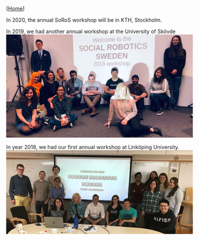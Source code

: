 [[Home](index.html)]

In 2020, the annual SoRoS workshop will be in KTH, Stockholm.

In 2019, we had another annual workshop at the University of Skövde
![](meeting-2019.jpg)

In year 2018, we had our first annual workshop at Linköping University.
![](meeting-2018.jpg)
